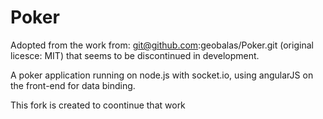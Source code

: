 Poker
=====

Adopted from the work from: git@github.com:geobalas/Poker.git (original licesce: MIT) that seems to be discontinued in development.

A poker application running on node.js with socket.io, using angularJS on the front-end for data binding.

This fork is created to coontinue that work
